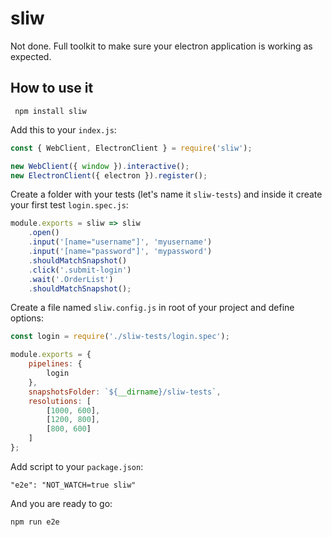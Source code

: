 # sliw
Not done. Full toolkit to make sure your electron application is working as expected.

## How to use it

``` npm install sliw```

Add this to your `index.js`:
```js
const { WebClient, ElectronClient } = require('sliw');

new WebClient({ window }).interactive();
new ElectronClient({ electron }).register();
```

Create a folder with your tests (let's name it `sliw-tests`) and inside it create your first test `login.spec.js`:
```js
module.exports = sliw => sliw
	.open()
	.input('[name="username"]', 'myusername')
	.input('[name="password"]', 'mypassword')
	.shouldMatchSnapshot()
	.click('.submit-login')
	.wait('.OrderList')
	.shouldMatchSnapshot();
```

Create a file named `sliw.config.js` in root of your project and define options:
```js
const login = require('./sliw-tests/login.spec');

module.exports = {
	pipelines: {
		login
	},
	snapshotsFolder: `${__dirname}/sliw-tests`,
	resolutions: [
		[1000, 600],
		[1200, 800],
		[800, 600]
	]
};
```

Add script to your `package.json`:
```
"e2e": "NOT_WATCH=true sliw"
```

And you are ready to go:
```
npm run e2e
```

